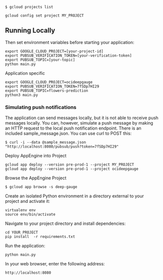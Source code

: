 ```
$ gcloud projects list
```

```
gcloud config set project MY_PROJECT
```
## Running Locally
Then set environment variables before starting your application:

```
export GOOGLE_CLOUD_PROJECT=[your-project-id]
export PUBSUB_VERIFICATION_TOKEN=[your-verification-token]
export PUBSUB_TOPIC=[your-topic]
python main.py
```

Application specific

```
export GOOGLE_CLOUD_PROJECT=ocideepgauge
export PUBSUB_VERIFICATION_TOKEN=7fSDp7HI29
export PUBSUB_TOPIC=flowers-prediction
python3 main.py
```

### Simulating push notifications
The application can send messages locally, but it is not able to receive push messages locally. You can, however, simulate a push message by making an HTTP request to the local push notification endpoint. There is an included sample_message.json. You can use curl to POST this:
```
$ curl -i --data @sample_message.json "http://localhost:8080/pubsub/push?token=7fSDp7HI29"
```

Deploy AppEngine into Project
```
gcloud app deploy --version pre-prod-1 --project MY_PROJECT
gcloud app deploy --version pre-prod-1 --project ocideepgauge
```
Browse the AppEngine Project
```
$ gcloud app browse -s deep-gauge
```

Create an isolated Python environment in a directory external to your project and activate it:
```
virtualenv env
source env/bin/activate
```
Navigate to your project directory and install dependencies:
```
cd YOUR_PROJECT
pip install  -r requirements.txt
```
Run the application:
```
python main.py
```
In your web browser, enter the following address:
```
http://localhost:8080
```

